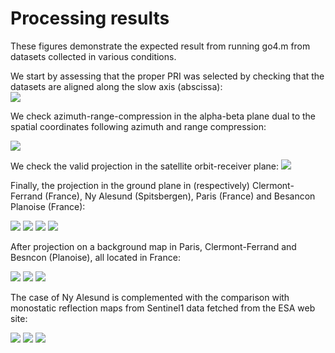 # Processing results
These figures demonstrate the expected result from running go4.m from datasets collected in various conditions.

We start by assessing that the proper PRI was selected by checking that the
datasets are aligned along the slow axis (abscissa):	
<img src="go4_fig1.png">

We check azimuth-range-compression in the alpha-beta plane dual to the spatial coordinates
following azimuth and range compression:

<img src="go4_fig2.png">

We check the valid projection in the satellite orbit-receiver plane:
<img src="go4_fig3.png">

Finally, the projection in the ground plane in (respectively) Clermont-Ferrand (France), Ny Alesund (Spitsbergen), 
Paris (France) and Besancon Planoise (France):

<img src="go4_fig4_clermont.png">
<img src="go4_fig4_nya.png">
<img src="go4_fig4_paris.png">
<img src="go4_fig4_planoise.png">

After projection on a background map in Paris, Clermont-Ferrand and Besncon (Planoise), all located in France:

<img src="go4_fig4_paris_layout.png">
<img src="go4_fig4_clermont_layout.png">
<img src="go4_fig4_planoise_layout.png">

The case of Ny Alesund is complemented with the comparison with monostatic reflection maps from
Sentinel1 data fetched from the ESA web site:

<img src="go4_fig4_nya_layout.png">
<img src="go4_fig4_nya_layout_S1.png">
<img src="go4_fig4_nya_S1.png">

